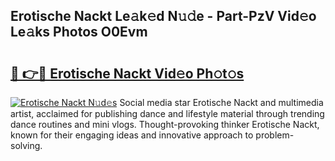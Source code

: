 ## Erotische Nackt Le𝚊k𝚎d N𝚞𝚍e - Part-PzV Vid𝚎o Le𝚊ks Photos O0Evm

# <h2><a href="http://fban9me.evod.top/?m=Erotische+Nackt">🔗 👉🔴 Erotische Nackt Vid𝚎o Ph𝚘t𝚘s</a></h2>

[![Erotische Nackt N𝚞d𝚎s](https://i.imgur.com/8V9OHl7.gif)](http://fban9me.evod.top/?m=Erotische+Nackt)
Social media star Erotische Nackt and multimedia artist, acclaimed for publishing dance and lifestyle material through trending dance routines and mini vlogs. Thought-provoking thinker Erotische Nackt, known for their engaging ideas and innovative approach to problem-solving. 
